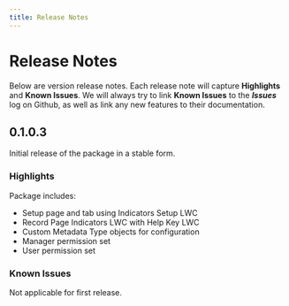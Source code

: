 ```yaml
---
title: Release Notes
---
```


# Release Notes

Below are version release notes. Each release note will capture **Highlights** and **Known Issues**. We will always try to link **Known Issues** to the **_Issues_** log on Github, as well as link any new features to their documentation.

## 0.1.0.3

Initial release of the package in a stable form.

### Highlights

Package includes:
- Setup page and tab using Indicators Setup LWC
- Record Page Indicators LWC with Help Key LWC
- Custom Metadata Type objects for configuration
- Manager permission set
- User permission set

### Known Issues

Not applicable for first release.